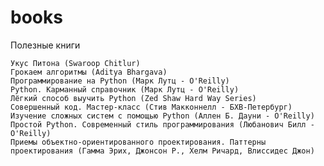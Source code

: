 # books

Полезные книги
  
    Укус Питона (Swaroop Chitlur)
    Грокаем алгоритмы (Aditya Bhargava)
    Программирование на Python (Марк Лутц - O'Reilly)
    Python. Карманный справочник (Марк Лутц - O'Reilly)
    Лёгкий способ выучить Python (Zed Shaw Hard Way Series)
    Совершенный код. Мастер-класс (Стив Макконнелл - БХВ-Петербург)
    Изучение сложных систем с помощью Python (Аллен Б. Дауни - O'Reilly)
    Простой Python. Современный стиль программирования (Любанович Билл - O'Reilly)
    Приемы объектно-ориентированного проектирования. Паттерны проектирования (Гамма Эрих, Джонсон Р., Хелм Ричард, Влиссидес Джон)
    
